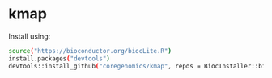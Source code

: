 # kmap

Install using:

``` sh
source("https://bioconductor.org/biocLite.R")
install.packages("devtools")
devtools::install_github("coregenomics/kmap", repos = BiocInstaller::biocinstallRepos())
```
